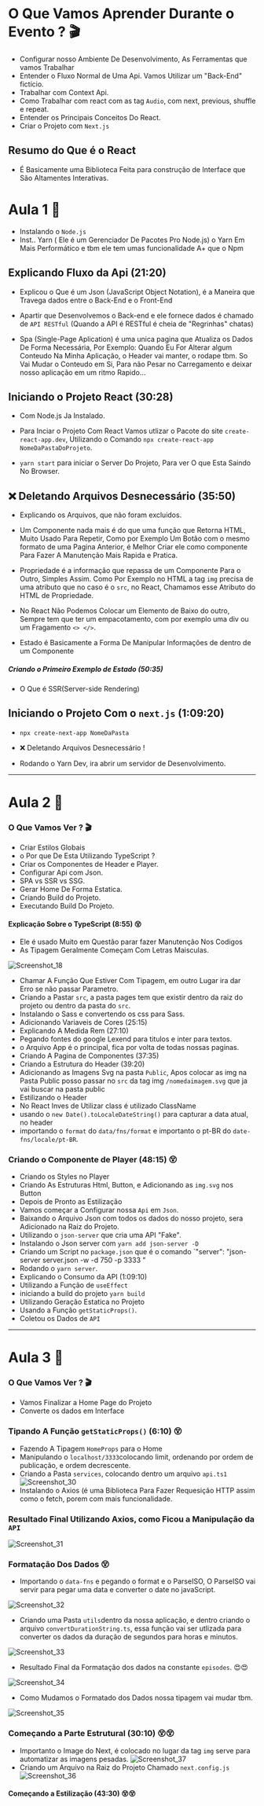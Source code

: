 # O Que Vamos Aprender Durante o Evento ? 🎬

* Configurar nosso Ambiente De Desenvolvimento, As Ferramentas que vamos Trabalhar
* Entender o Fluxo Normal de Uma Api. Vamos Utilizar um "Back-End" fictício.
* Trabalhar com Context Api.
* Como Trabalhar com react com as tag `Audio`, com next, previous, shuffle e repeat.
* Entender os Principais Conceitos Do React.
* Criar o Projeto com `Next.js`

 ## Resumo do Que é o React
 
* É Basicamente uma Biblioteca Feita para construção de Interface que São Altamentes Interativas.


# Aula 1 🚀

* Instalando o `Node.js`
* Inst.. Yarn ( Ele é um Gerenciador De Pacotes Pro Node.js) o Yarn Em Mais Performático e tbm ele tem umas funcionalidade A+ que o Npm

## Explicando Fluxo da Api (21:20)

* Explicou o Que é um Json (JavaScript Object Notation), é a Maneira que  Travega dados entre o Back-End e o Front-End

* Apartir que Desenvolvemos o Back-end e ele fornece dados é chamado de `API RESTful` (Quando a API é RESTful é cheia de "Regrinhas" chatas)

* Spa (Single-Page Aplication) é uma unica pagina que Atualiza os Dados De Forma Necessária, Por Exemplo: Quando Eu For Alterar algum Conteudo Na Minha Aplicação, o Header vai manter, o rodape tbm. So Vai Mudar o Conteudo em Si, Para não Pesar no Carregamento e deixar nosso aplicação em um ritmo Rapido...

## Iniciando o Projeto React (30:28)

* Com Node.js Ja Instalado.

* Para Inciar o Projeto Com React Vamos utlizar o Pacote do site `create-react-app.dev`, Utilizando o Comando `npx create-react-app NomeDaPastaDoProjeto`.

* `yarn start` para iniciar o Server Do Projeto, Para ver O que Esta Saindo No Browser.

## ❌  Deletando Arquivos Desnecessário (35:50)

* Explicando os Arquivos, que não foram excluidos.

* Um Componente nada mais é do que uma função que Retorna HTML, Muito Usado Para Repetir, Como por Exemplo Um Botão com o mesmo formato de uma Pagina Anterior, é Melhor Criar ele como componente Para Fazer A Manutenção Mais Rapida e Pratica.

* Propriedade é a informação que repassa de um Componente Para o Outro, Simples Assim. Como Por Exemplo no HTML a tag `img` precisa de uma atributo que no caso é o `src`, no React, Chamamos esse Atributo do HTML de Propriedade.

* No React Não Podemos Colocar um Elemento de Baixo do outro, Sempre tem que ter um empacotamento, com por exemplo uma div ou um Fragamento `<> </>`.

* Estado é Basicamente a Forma De Manipular Informações de dentro de um Componente

##### Criando o Primeiro Exemplo de Estado (50:35)

* O Que é SSR(Server-side Rendering) 

## Iniciando o Projeto Com o `next.js` (1:09:20)

* `npx create-next-app NomeDaPasta`

* ❌  Deletando Arquivos Desnecessário !

* Rodando o Yarn Dev, ira abrir um servidor de Desenvolvimento.

 <hr/>
 
 # Aula 2 🚀

### O Que Vamos Ver ? 🎬

* Criar Estilos Globais
* o Por que De Esta Utilizando TypeScript ?
* Criar os Componentes de Header e Player.
* Configurar Api com Json.
* SPA vs SSR vs SSG.
* Gerar Home De Forma Estatica.
* Criando Build do Projeto.
* Executando Build Do Projeto.


#### Explicação Sobre o TypeScript (8:55) 😵

* Ele é usado Muito em Questão parar fazer Manutenção Nos Codigos
* As Tipagem Geralmente Começam Com Letras Maisculas.

![Screenshot_18](https://user-images.githubusercontent.com/78617974/116110495-1ef5f580-a68c-11eb-898f-4119d87e5673.jpg)

* Chamar A Função Que Estiver Com Tipagem, em outro Lugar ira dar Erro se não passar Parametro.
*  Criando a Pastar `src`, a pasta pages tem que existir dentro da raiz do projeto ou dentro da pasta do  `src`.
* Instalando o Sass e convertendo os css para Sass.
* Adicionando Variaveis de Cores (25:15)
* Explicando A Medida Rem (27:10)
* Pegando fontes do google Lexend para titulos e inter para textos.
* o Arquivo App é o principal, fica por volta de todas nossas paginas.
* Criando A Pagina de Componentes  (37:35)
* Criando a Estrutura do Header (39:20)
* Adicionando as Imagens Svg na pasta `Public`, Apos colocar as  img na Pasta Public posso passar no `src` da tag img `/nomedaimagem.svg` que ja vai buscar na pasta public
* Estilizando o Header
* No React Inves de Utilizar class é utilizado ClassName
* usando o `new Date().toLocaleDateString()` para capturar a data atual, no header
* importando o `format` do `data/fns/format` e importanto o pt-BR do `date-fns/locale/pt-BR`.


### Criando o Componente de Player (48:15) 😵

* Criando os Styles no Player
* Criando As Estruturas Html, Button, e  Adicionando as `img.svg` nos Button
* Depois de Pronto as Estilização
* Vamos começar a Configurar nossa `Api` em `Json`.
* Baixando o Arquivo Json com todos os dados do nosso projeto, sera Adicionado na Raiz do Projeto.
* Utilizando o `json-server` que cria uma API "Fake".
* Instalando o Json server com `yarn add json-server -D`
* Criando um Script no `package.json` que é o comando `"server": "json-server server.json -w  -d 750 -p 3333 "
* Rodando o `yarn server`.
* Explicando o Consumo da API (1:09:10)
* Utilizando a Função de `useEffect`
* iniciando a build do projeto `yarn build`
* Utilizando Geração Estatica no Projeto
* Usando a Função `getStaticProps()`.
* Coletou os Dados de `API`

<hr>

# Aula 3 🚀

### O Que Vamos Ver ? 🎬 

* Vamos Finalizar a Home Page do Projeto
* Converte os dados em Interface

### Tipando A Função `getStaticProps()` (6:10) 😵

* Fazendo A Tipagem `HomeProps` para o Home
* Manipulando o `localhost/3333`colocando limit, ordenando por ordem de publicação, e ordem decrescente.
* Criando a Pasta `services`, colocando dentro um  arquivo `api.ts1`
![Screenshot_30](https://user-images.githubusercontent.com/78617974/116811301-091a8180-ab1f-11eb-90ae-e43e003e699a.jpg)
* Instalando o Axios (é uma Biblioteca Para Fazer Requesição HTTP assim como o fetch, porem com mais funcionalidade.
### Resultado Final Utilizando Axios, como Ficou a Manipulação da `API`
![Screenshot_31](https://user-images.githubusercontent.com/78617974/116811355-4252f180-ab1f-11eb-8187-7f0a8e4ef43c.jpg)


### Formatação Dos Dados 😵

* Importando o `data-fns` e pegando o format e o ParseISO, O ParseISO vai servir para pegar uma data e converter o date no javaScript.


![Screenshot_32](https://user-images.githubusercontent.com/78617974/116811597-9d391880-ab20-11eb-80dd-e21fc697e3bf.jpg)

* Criando uma Pasta `utils`dentro da nossa aplicação, e dentro criando o arquivo `convertDurationString.ts`, essa função vai ser utlizada para converter os dados da duração de segundos para horas e minutos.

![Screenshot_33](https://user-images.githubusercontent.com/78617974/116811792-9a8af300-ab21-11eb-92e4-20fd548e77fd.jpg)

* Resultado Final da Formatação dos dados  na constante `episodes`. 😍😍

![Screenshot_34](https://user-images.githubusercontent.com/78617974/116811883-08371f00-ab22-11eb-9b58-3686322c4ada.jpg)

* Como Mudamos o Formatado dos Dados nossa tipagem vai mudar tbm.

![Screenshot_35](https://user-images.githubusercontent.com/78617974/116811942-6401a800-ab22-11eb-8c15-0c30a01db622.jpg)

### Começando a Parte Estrutural (30:10)  😵😵

* Importanto o Image do Next, é colocado no lugar da tag `img` serve para automatizar as imagens pesadas.
![Screenshot_37](https://user-images.githubusercontent.com/78617974/116812494-631e4580-ab25-11eb-852f-f9d2147bb26e.jpg)
*  Criando um Arquivo na Raiz do Projeto Chamado `next.config.js`
![Screenshot_36](https://user-images.githubusercontent.com/78617974/116812437-22bec780-ab25-11eb-86b1-e2e9f630b27e.jpg)

#### Começando a Estilização (43:30)  😵😵









